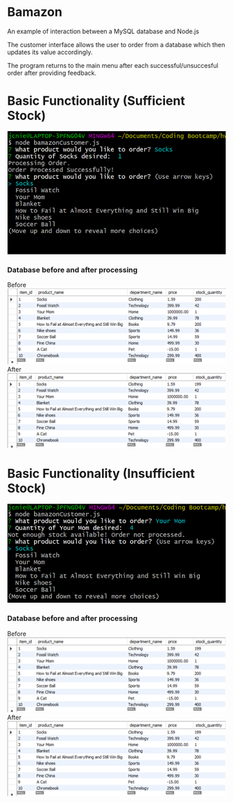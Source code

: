 # Bamazon

An example of interaction between a MySQL database and Node.js

The customer interface allows the user to order from a database which then updates its value accordingly.

The program returns to the main menu after each successful/unsuccesful order after providing feedback.

# Basic Functionality (Sufficient Stock)

!['Basic Functionality'](img/basicFunction.PNG)

### Database before and after processing
Before
!['DB Before'](img/dbBefore.PNG)
After
!['DB Before'](img/dbAfter.PNG)

# Basic Functionality (Insufficient Stock)
!['Basic Functionality'](img/insufficientStock.PNG)
### Database before and after processing
Before
!['DB Before'](img/dbAfter.PNG)
After
!['DB Before'](img/dbAfter.PNG)


